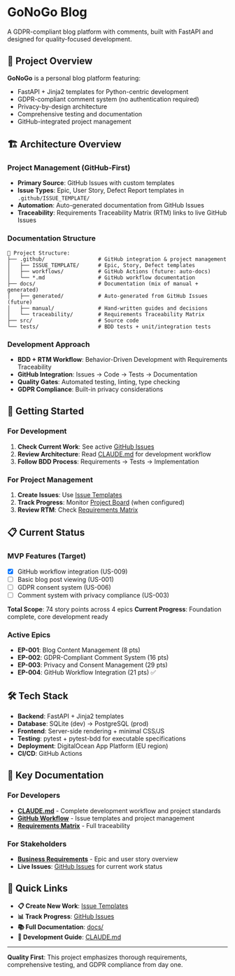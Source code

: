 # GoNoGo Blog

A GDPR-compliant blog platform with comments, built with FastAPI and designed for quality-focused development.

## 🎯 Project Overview

**GoNoGo** is a personal blog platform featuring:
- FastAPI + Jinja2 templates for Python-centric development
- GDPR-compliant comment system (no authentication required)
- Privacy-by-design architecture
- Comprehensive testing and documentation
- GitHub-integrated project management

## 🏗️ Architecture Overview

### Project Management (GitHub-First)
- **Primary Source**: GitHub Issues with custom templates
- **Issue Types**: Epic, User Story, Defect Report templates in `.github/ISSUE_TEMPLATE/`
- **Automation**: Auto-generated documentation from GitHub Issues
- **Traceability**: Requirements Traceability Matrix (RTM) links to live GitHub Issues

### Documentation Structure
```
📁 Project Structure:
├── .github/                 # GitHub integration & project management
│   ├── ISSUE_TEMPLATE/      # Epic, Story, Defect templates
│   ├── workflows/           # GitHub Actions (future: auto-docs)
│   └── *.md                 # GitHub workflow documentation
├── docs/                    # Documentation (mix of manual + generated)
│   ├── generated/           # Auto-generated from GitHub Issues (future)
│   ├── manual/              # Hand-written guides and decisions
│   └── traceability/        # Requirements Traceability Matrix
├── src/                     # Source code
└── tests/                   # BDD tests + unit/integration tests
```

### Development Approach
- **BDD + RTM Workflow**: Behavior-Driven Development with Requirements Traceability
- **GitHub Integration**: Issues → Code → Tests → Documentation
- **Quality Gates**: Automated testing, linting, type checking
- **GDPR Compliance**: Built-in privacy considerations

## 🚀 Getting Started

### For Development
1. **Check Current Work**: See active [GitHub Issues](../../issues)
2. **Review Architecture**: Read [CLAUDE.md](CLAUDE.md) for development workflow
3. **Follow BDD Process**: Requirements → Tests → Implementation

### For Project Management
1. **Create Issues**: Use [Issue Templates](../../issues/new/choose)
2. **Track Progress**: Monitor [Project Board](../../projects) (when configured)
3. **Review RTM**: Check [Requirements Matrix](docs/traceability/requirements-matrix.md)

## 📋 Current Status

### MVP Features (Target)
- [x] GitHub workflow integration (US-009)
- [ ] Basic blog post viewing (US-001)
- [ ] GDPR consent system (US-006)
- [ ] Comment system with privacy compliance (US-003)

**Total Scope**: 74 story points across 4 epics
**Current Progress**: Foundation complete, core development ready

### Active Epics
- **EP-001**: Blog Content Management (8 pts)
- **EP-002**: GDPR-Compliant Comment System (16 pts)
- **EP-003**: Privacy and Consent Management (29 pts)
- **EP-004**: GitHub Workflow Integration (21 pts) ✅

## 🛠️ Tech Stack

- **Backend**: FastAPI + Jinja2 templates
- **Database**: SQLite (dev) → PostgreSQL (prod)
- **Frontend**: Server-side rendering + minimal CSS/JS
- **Testing**: pytest + pytest-bdd for executable specifications
- **Deployment**: DigitalOcean App Platform (EU region)
- **CI/CD**: GitHub Actions

## 📖 Key Documentation

### For Developers
- [**CLAUDE.md**](CLAUDE.md) - Complete development workflow and project standards
- [**GitHub Workflow**](.github/GITHUB_WORKFLOW.md) - Issue templates and project management
- [**Requirements Matrix**](docs/traceability/requirements-matrix.md) - Full traceability

### For Stakeholders
- [**Business Requirements**](docs/01-business/README.md) - Epic and user story overview
- **Live Issues**: [GitHub Issues](../../issues) for current work status

## 🔗 Quick Links

- **📋 Create New Work**: [Issue Templates](../../issues/new/choose)
- **📊 Track Progress**: [GitHub Issues](../../issues)
- **📚 Full Documentation**: [docs/](docs/)
- **🔧 Development Guide**: [CLAUDE.md](CLAUDE.md)

---

**Quality First**: This project emphasizes thorough requirements, comprehensive testing, and GDPR compliance from day one.
